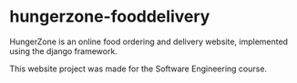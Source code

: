 # hungerzone-fooddelivery

HungerZone is an online food ordering and delivery website, implemented using the django framework.

This website project was made for the Software Engineering course.

